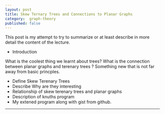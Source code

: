 ```yaml
---
layout: post
title: Skew Ternary Trees and Connections to Planar Graphs
category:  graph-theory
published: false
---
```


This post is my attempt to try to summarize or at least describe 
in more detail the content of the lecture.

* Introduction

What is the coolest thing we learnt about trees? 
What is the connection between planar graphs and terenary trees ?
Something new that is not far away from basic princples.
 
* Define Skew Terenary Trees 
* Describe Why are they interesting 
* Relationship of skew terenary trees and planar graphs
* Description of knuths program 
* My extened program along with gist from github.


---

[knuth-skew-pdf]: http://www-cs-faculty.stanford.edu/~knuth/programs/skew-ternary-calc.pdf
[knut-skew-cweb]: http://www-cs-faculty.stanford.edu/~knuth/programs/skew-ternary-calc.w
[knuth-skew-mp]: http://www-cs-faculty.stanford.edu/~knuth/programs/skew-ternary-calc.mp


